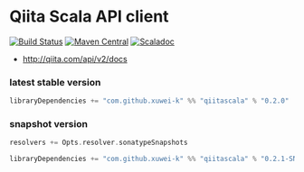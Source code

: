 # Qiita Scala API client

[![Build Status](https://secure.travis-ci.org/xuwei-k/qiitascala.png)](http://travis-ci.org/xuwei-k/qiitascala)
[![Maven Central](https://maven-badges.herokuapp.com/maven-central/com.github.xuwei-k/qiitascala_2.11/badge.svg)](https://maven-badges.herokuapp.com/maven-central/com.github.xuwei-k/qiitascala_2.11)
[![Scaladoc](http://javadoc-badge.appspot.com/com.github.xuwei-k/qiitascala_2.11.svg?label=scaladoc)](http://javadoc-badge.appspot.com/com.github.xuwei-k/qiitascala_2.11)

- <http://qiita.com/api/v2/docs>

### latest stable version

```scala
libraryDependencies += "com.github.xuwei-k" %% "qiitascala" % "0.2.0"
```

### snapshot version

```scala
resolvers += Opts.resolver.sonatypeSnapshots

libraryDependencies += "com.github.xuwei-k" %% "qiitascala" % "0.2.1-SNAPSHOT"
```
